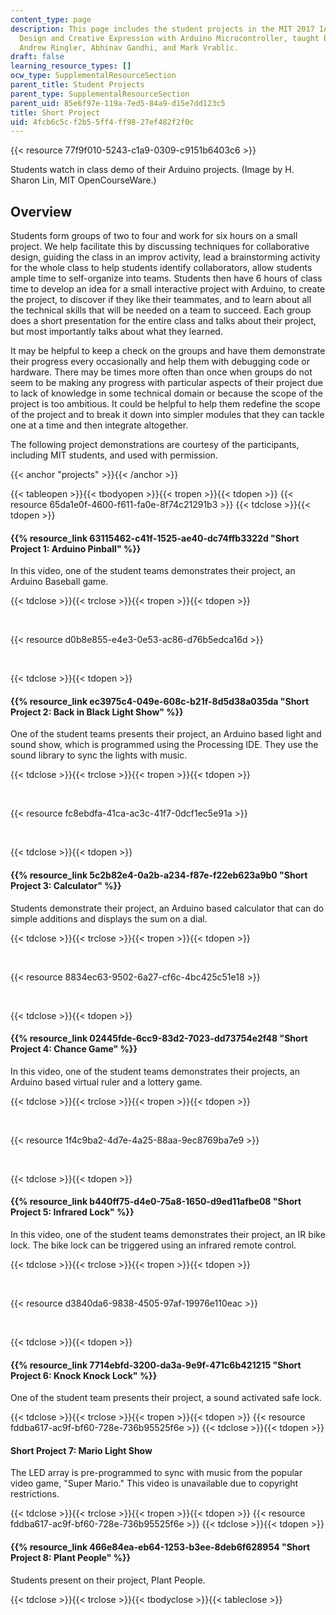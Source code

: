 ```yaml
---
content_type: page
description: This page includes the student projects in the MIT 2017 IAP course Collaborative
  Design and Creative Expression with Arduino Microcontroller, taught by Kyle Keane,
  Andrew Ringler, Abhinav Gandhi, and Mark Vrablic.
draft: false
learning_resource_types: []
ocw_type: SupplementalResourceSection
parent_title: Student Projects
parent_type: SupplementalResourceSection
parent_uid: 85e6f97e-119a-7ed5-84a9-d15e7dd123c5
title: Short Project
uid: 4fcb6c5c-f2b5-5ff4-ff98-27ef482f2f0c
---
```

{{< resource 77f9f010-5243-c1a9-0309-c9151b6403c6 >}}

Students watch in class demo of their Arduino projects. (Image by H. Sharon Lin, MIT OpenCourseWare.)

## Overview

Students form groups of two to four and work for six hours on a small project. We help facilitate this by discussing techniques for collaborative design, guiding the class in an improv activity, lead a brainstorming activity for the whole class to help students identify collaborators, allow students ample time to self-organize into teams. Students then have 6 hours of class time to develop an idea for a small interactive project with Arduino, to create the project, to discover if they like their teammates, and to learn about all the technical skills that will be needed on a team to succeed. Each group does a short presentation for the entire class and talks about their project, but most importantly talks about what they learned.

It may be helpful to keep a check on the groups and have them demonstrate their progress every occasionally and help them with debugging code or hardware. There may be times more often than once when groups do not seem to be making any progress with particular aspects of their project due to lack of knowledge in some technical domain or because the scope of the project is too ambitious. It could be helpful to help them redefine the scope of the project and to break it down into simpler modules that they can tackle one at a time and then integrate altogether.

The following project demonstrations are courtesy of the participants, including MIT students, and used with permission.

{{< anchor "projects" >}}{{< /anchor >}}

{{< tableopen >}}{{< tbodyopen >}}{{< tropen >}}{{< tdopen >}}
{{< resource 65da1e0f-4600-f611-fa0e-8f74c21291b3 >}}
{{< tdclose >}}{{< tdopen >}}

#### ﻿{{% resource_link 63115462-c41f-1525-ae40-dc74ffb3322d "Short Project 1: Arduino Pinball" %}}

In this video, one of the student teams demonstrates their project, an Arduino Baseball game.

{{< tdclose >}}{{< trclose >}}{{< tropen >}}{{< tdopen >}}

﻿

{{< resource d0b8e855-e4e3-0e53-ac86-d76b5edca16d >}}

 

{{< tdclose >}}{{< tdopen >}}

#### ﻿{{% resource_link ec3975c4-049e-608c-b21f-8d5d38a035da "Short Project 2: Back in Black Light Show" %}}

One of the student teams presents their project, an Arduino based light and sound show, which is programmed using the Processing IDE. They use the sound library to sync the lights with music.

{{< tdclose >}}{{< trclose >}}{{< tropen >}}{{< tdopen >}}

﻿

{{< resource fc8ebdfa-41ca-ac3c-41f7-0dcf1ec5e91a >}}

 

{{< tdclose >}}{{< tdopen >}}

#### {{% resource_link 5c2b82e4-0a2b-a234-f87e-f22eb623a9b0 "Short Project 3: Calculator" %}}

Students demonstrate their project, an Arduino based calculator that can do simple additions and displays the sum on a dial.

{{< tdclose >}}{{< trclose >}}{{< tropen >}}{{< tdopen >}}

﻿

{{< resource 8834ec63-9502-6a27-cf6c-4bc425c51e18 >}}

 

{{< tdclose >}}{{< tdopen >}}

#### ﻿{{% resource_link 02445fde-6cc9-83d2-7023-dd73754e2f48 "Short Project 4: Chance Game" %}}

In this video, one of the student teams demonstrates their projects, an Arduino based virtual ruler and a lottery game.

{{< tdclose >}}{{< trclose >}}{{< tropen >}}{{< tdopen >}}

﻿

{{< resource 1f4c9ba2-4d7e-4a25-88aa-9ec8769ba7e9 >}}

 

{{< tdclose >}}{{< tdopen >}}

#### ﻿{{% resource_link b440ff75-d4e0-75a8-1650-d9ed11afbe08 "Short Project 5: Infrared Lock" %}}

In this video, one of the student teams demonstrates their project, an IR bike lock. The bike lock can be triggered using an infrared remote control.

{{< tdclose >}}{{< trclose >}}{{< tropen >}}{{< tdopen >}}

﻿

{{< resource d3840da6-9838-4505-97af-19976e110eac >}}

 

{{< tdclose >}}{{< tdopen >}}

#### ﻿{{% resource_link 7714ebfd-3200-da3a-9e9f-471c6b421215 "Short Project 6: Knock Knock Lock" %}}

One of the student team presents their project, a sound activated safe lock.

{{< tdclose >}}{{< trclose >}}{{< tropen >}}{{< tdopen >}}
{{< resource fddba617-ac9f-bf60-728e-736b95525f6e >}}
{{< tdclose >}}{{< tdopen >}}

#### ﻿Short Project 7: Mario Light Show

The LED array is pre-programmed to sync with music from the popular video game, "Super Mario." This video is unavailable due to copyright restrictions.

{{< tdclose >}}{{< trclose >}}{{< tropen >}}{{< tdopen >}}
{{< resource fddba617-ac9f-bf60-728e-736b95525f6e >}}
{{< tdclose >}}{{< tdopen >}}

#### ﻿{{% resource_link 466e84ea-eb64-1253-b3ee-8deb6f628954 "Short Project 8: Plant People" %}}

Students present on their project, Plant People.

{{< tdclose >}}{{< trclose >}}{{< tbodyclose >}}{{< tableclose >}}